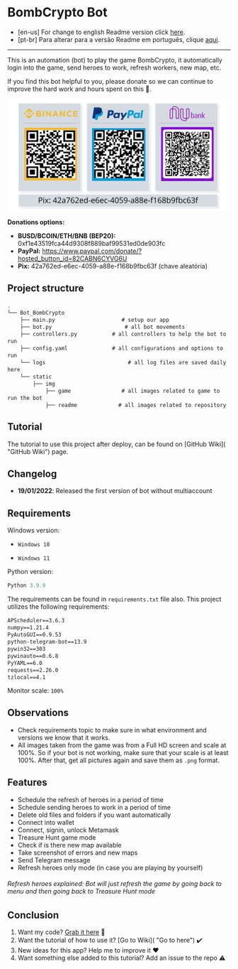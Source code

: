 # BombCrypto Bot

- [en-us] For change to english Readme version click [here](https://github.com/guimatheus92/Bot_BombCrypto/blob/main/README.md "here").
- [pt-br] Para alterar para a versão Readme em português, clique [aqui](https://github.com/guimatheus92/Bot_BombCrypto/blob/main/README.pt.md "aqui").

------------

This is an automation (bot) to play the game BombCrypto, it automatically login into the game, send heroes to work, refresh workers, new map, etc.

If you find this bot helpful to you, please donate so we can continue to improve the hard work and hours spent on this 🤯.

![Donation](https://github.com/guimatheus92/Bot_BombCrypto/blob/main/static/img/readme/qr_code.png)

**Donations options:**

- **BUSD/BCOIN/ETH/BNB (BEP20):** 0xf1e43519fca44d9308f889baf99531ed0de903fc
- **PayPal:** https://www.paypal.com/donate/?hosted_button_id=82CABN6CYVG6U
- **Pix:** 42a762ed-e6ec-4059-a88e-f168b9fbc63f (chave aleatória)

## Project structure
    .
    └── Bot_BombCrypto
        ├── main.py                     # setup our app
        ├── bot.py                       # all bot movements
        ├── controllers.py           # all controllers to help the bot to run
        ├── config.yaml              # all configurations and options to run
        └── logs                          # all log files are saved daily here
        └── static
            ├── img
                ├── game                # all images related to game to run the bot
				├── readme             # all images related to repository

## Tutorial

The tutorial to use this project after deploy, can be found on [GitHub Wiki]( "GitHub Wiki") page.

## Changelog

- **19/01/2022**: Released the first version of bot without multiaccount

## Requirements

Windows version:
- `Windows 10`

- `Windows 11`

Python version:
```python
Python 3.9.9
```

The requirements can be found in `requirements.txt` file also.
This project utilizes the following requirements:

    APScheduler==3.6.3
    numpy==1.21.4
    PyAutoGUI==0.9.53
    python-telegram-bot==13.9
    pywin32==303
    pywinauto==0.6.8
    PyYAML==6.0
    requests==2.26.0
    tzlocal==4.1

Monitor scale: `100%`

## Observations

- Check requirements topic to make sure in what environment and versions we know that it works.
- All images taken from the game was from a Full HD screen and scale at 100%. So if your bot is not working, make sure that your scale is at least 100%. After that, get all pictures again and save them as `.png` format.

## Features

- Schedule the refresh of heroes in a period of time
- Schedule sending heroes to work in a period of time
- Delete old files and folders if you want automatically
- Connect into wallet
- Connect, signin, unlock Metamask
- Treasure Hunt game mode
- Check if is there new map available
- Take screenshot of errors and new maps
- Send Telegram message
- Refresh heroes only mode (in case you are playing by yourself)

###### *Refresh heroes explained: Bot will just refresh the game by going back to menu and then going back to Treasure Hunt mode*

## Conclusion

1. Want my code? [Grab it here](https://github.com/guimatheus92/Bot_BombCrypto "Grab it here") 📎
2. Want the tutorial of how to use it? [Go to Wiki]( "Go to here") ✔️
3. New ideas for this app? Help me to improve it ❤️
4. Want something else added to this tutorial? Add an issue to the repo ⚠️
